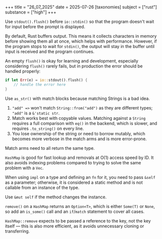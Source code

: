 +++
title = "26_07_2025"
date = 2025-07-26
[taxonomies]
subject = ["rust"]
substance = ["high"]
+++

Use `stdout().flush()` before `io::stdin()` so that the program doesn't wait for input before the prompt is displayed.

By default, Rust buffers output. This means it collects characters in memory before showing them all at once, which helps with performance. However, if the program stops to wait for `stdin()`, the output will stay in the buffer until input is received and the program continues.

An empty `flush()` is okay for learning and development, especially considering `flush()` rarely fails, but in production the error should be handled properly:
 
```rust
if let Err(e) = io::stdout().flush() {
    // handle the error here
}
```

Use `as_str()` with match blocks because matching Strings is a bad idea.  
1. `"add" =>` won't match `String::from("add")` as they are different types; `"add"` is a `&'static str`.  
2. Match works best with copyable values. Matching against a `String` requires a full comparison with `eq()` in the backend, which is slower, and requires `.to_string()` on every line.  
3. You lose ownership of the string or need to borrow mutably, which becomes more verbose in the match arms and is more error-prone.  

Match arms need to all return the same type.

`HashMap` is good for fast lookup and removals at O(1) access speed by ID. It also avoids indexing problems compared to trying to solve the same problem with a `Vec`.

When using `impl` on a type and defining an `fn` for it, you need to pass `&self` as a parameter; otherwise, it is considered a static method and is not callable from an instance of the type.  

Use `&mut self` if the method changes the instance.

`remove()` on a `HashMap` returns an `Option<T>`, which is either `Some(T)` or `None`, so add an `is_some()` call and an `if`/`match` statement to cover all cases.

`HashMap::remove` expects to be passed a reference to the key, not the key itself — this is also more efficient, as it avoids unnecessary cloning or transferring.


